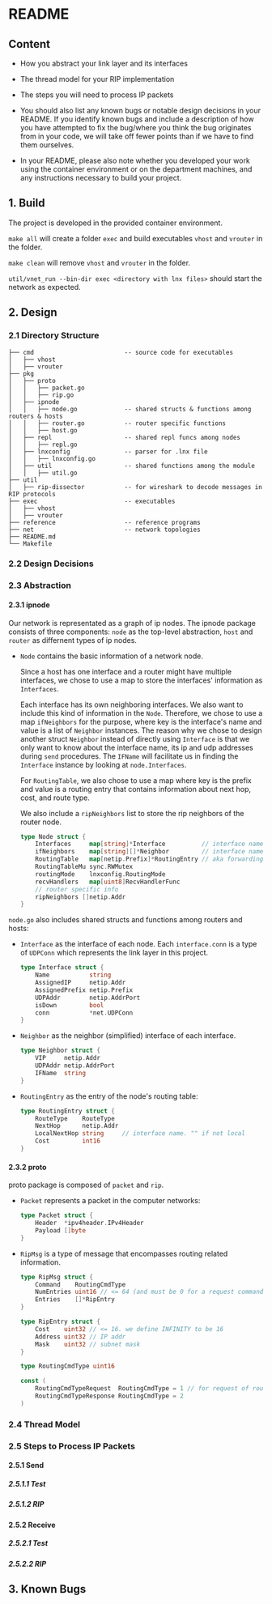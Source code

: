 # README
## Content

- How you abstract your link layer and its interfaces
- The thread model for your RIP implementation
- The steps you will need to process IP packets
- You should also list any known bugs or notable design decisions in your README. If you identify known bugs and include a description of how you have attempted to fix the bug/where you think the bug originates from in your code, we will take off fewer points than if we have to find them ourselves.

- In your README, please also note whether you developed your work using the container environment or on the department machines, and any instructions necessary to build your project.

## 1. Build
The project is developed in the provided container environment.

`make all` will create a folder `exec` and build executables `vhost` and `vrouter` in the folder.

`make clean` will remove `vhost` and `vrouter` in the folder.

`util/vnet_run --bin-dir exec <directory with lnx files>` should start the network as expected.

## 2. Design

### 2.1 Directory Structure

```
├── cmd                         -- source code for executables
│   ├── vhost
│   ├── vrouter
├── pkg
│   ├── proto
│   │   ├── packet.go
│   │   ├── rip.go
│   ├── ipnode
│   │   ├── node.go             -- shared structs & functions among routers & hosts
│   │   ├── router.go           -- router specific functions
│   │   ├── host.go
│   ├── repl                    -- shared repl funcs among nodes
│   │   ├── repl.go
│   ├── lnxconfig               -- parser for .lnx file
│   │   ├── lnxconfig.go
│   ├── util                    -- shared functions among the module
│   │   ├── util.go
├── util
│   ├── rip-dissector           -- for wireshark to decode messages in RIP protocols
├── exec                        -- executables
│   ├── vhost
│   ├── vrouter
├── reference                   -- reference programs
├── net                         -- network topologies
├── README.md
└── Makefile

```

### 2.2 Design Decisions

### 2.3 Abstraction 

#### 2.3.1 ipnode

Our network is representated as a graph of ip nodes. The ipnode package consists of three components: `node` as the top-level abstraction, `host` and `router` as differnent types of ip nodes.

- `Node` contains the basic information of a network node. 

    Since a host has one interface and a router might have multiple interfaces, we chose to use a map to store the interfaces' information as `Interfaces`. 

    Each interface has its own neighboring interfaces. We also want to include this kind of information in the `Node`. Therefore, we chose to use a map `ifNeighbors` for the purpose, where key is the interface's name and value is a list of `Neighbor` instances. The reason why we chose to design another struct `Neighbor` instead of directly using `Interface` is that we only want to know about the interface name, its ip and udp addresses during `send` procedures. The `IFName` will facilitate us in finding the `Interface` instance by looking at `node.Interfaces`.

    For `RoutingTable`, we also chose to use a map where key is the prefix and value is a routing entry that contains information about next hop, cost, and route type. 

    We also include a `ripNeighbors` list to store the rip neighbors of the router node. 

    ```Go
    type Node struct {
        Interfaces     map[string]*Interface          // interface name -> interface instance
        ifNeighbors    map[string][]*Neighbor         // interface name -> a list of neighbors on that interface
        RoutingTable   map[netip.Prefix]*RoutingEntry // aka forwarding table
        RoutingTableMu sync.RWMutex
        routingMode    lnxconfig.RoutingMode
        recvHandlers   map[uint8]RecvHandlerFunc
        // router specific info
        ripNeighbors []netip.Addr
    }
    ```

`node.go` also includes shared structs and functions among routers and hosts: 
    
- `Interface` as the interface of each node. Each `interface.conn` is a type of `UDPConn` which represents the link layer in this project.

    ```Go
    type Interface struct {
        Name           string
        AssignedIP     netip.Addr
        AssignedPrefix netip.Prefix
        UDPAddr        netip.AddrPort
        isDown         bool
        conn           *net.UDPConn
    }
    ```

- `Neighbor` as the neighbor (simplified) interface of each interface.

    ```Go
    type Neighbor struct {
        VIP     netip.Addr
        UDPAddr netip.AddrPort
        IFName  string
    }
    ```

- `RoutingEntry` as the entry of the node's routing table:

    ```Go
    type RoutingEntry struct {
        RouteType    RouteType
        NextHop      netip.Addr
        LocalNextHop string     // interface name. "" if not local
        Cost         int16
    }   
    ```

#### 2.3.2 proto

proto package is composed of `packet` and `rip`. 

- `Packet` represents a packet in the computer networks:

    ```GO
    type Packet struct {
        Header  *ipv4header.IPv4Header
        Payload []byte
    }
    ```

- `RipMsg` is a type of message that encompasses routing related information. 
    ```Go
    type RipMsg struct {
        Command    RoutingCmdType
        NumEntries uint16 // <= 64 (and must be 0 for a request command)
        Entries    []*RipEntry
    }

    type RipEntry struct {
        Cost    uint32 // <= 16. we define INFINITY to be 16
        Address uint32 // IP addr
        Mask    uint32 // subnet mask
    }

    type RoutingCmdType uint16

    const (
        RoutingCmdTypeRequest  RoutingCmdType = 1 // for request of routing info
        RoutingCmdTypeResponse RoutingCmdType = 2
    )
    ```

### 2.4 Thread Model

### 2.5 Steps to Process IP Packets

#### 2.5.1 Send

##### 2.5.1.1 Test

##### 2.5.1.2 RIP

#### 2.5.2 Receive

##### 2.5.2.1 Test

##### 2.5.2.2 RIP

## 3. Known Bugs